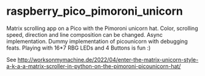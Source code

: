 # raspberry_pico_pimoroni_unicorn
Matrix scrolling app on a Pico with the Pimoroni unicorn hat. Color, scrolling speed, direction and line composition can be changed. Async implementation. Dummy implementation of picounicorn with debugging feats. Playing with 16*7 RBG LEDs and 4 Buttons is fun :) 

See http://worksonmymachine.de/2022/04/enter-the-matrix-unicorn-style-a-k-a-a-matrix-scroller-in-python-on-the-pimoroni-picounicorn-hat/
